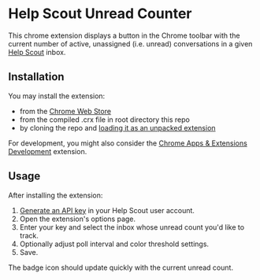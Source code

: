 # Help Scout Unread Counter

This chrome extension displays a button in the Chrome toolbar with the current number of active, unassigned (i.e. unread) conversations in a given [Help Scout](http://www.helpscout.net/) inbox.

## Installation

You may install the extension:

* from the [Chrome Web Store](https://chrome.google.com/webstore/detail/help-scout-unread-counter/flchjfjjjficloabocjehgndamkgjndh)
* from the compiled .crx file in root directory this repo
* by cloning the repo and [loading it as an unpacked extension](https://developer.chrome.com/extensions/getstarted#unpacked)

For development, you might also consider the [Chrome Apps & Extensions Development](https://chrome.google.com/webstore/detail/chrome-apps-extensions-de/ohmmkhmmmpcnpikjeljgnaoabkaalbgc) extension.

## Usage

After installing the extension:

1. [Generate an API key](http://developer.helpscout.net/help-desk-api/) in your Help Scout user account.
2. Open the extension's options page.
3. Enter your key and select the inbox whose unread count you'd like to track.
4. Optionally adjust poll interval and color threshold settings.
5. Save.

The badge icon should update quickly with the current unread count.
